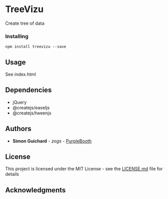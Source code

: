 # TreeVizu

Create tree of data

### Installing

```
npm install treevizu --save
```

## Usage

See index.html

## Dependencies

* jQuery
* @createjs/easeljs
* @createjs/tweenjs

## Authors

* **Simon Guichard** - *zogs* - [PurpleBooth](https://github.com/zogs)

## License

This project is licensed under the MIT License - see the [LICENSE.md](LICENSE.md) file for details

## Acknowledgments

